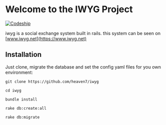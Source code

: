 # Welcome to the IWYG Project

[![Codeship](https://www.codeship.io/projects/d3525ac0-1812-0131-6024-0ef248b6a1b0/status)](https://www.iwyg.net)

iwyg is a social exchange system built in rails. this system can be seen on [www.iwyg.net](https://www.iwyg.net)


## Installation

Just clone, migrate the database and set the config yaml files for you own environment:

  `git clone https://github.com/heaven7/iwyg`
  
  `cd iwyg`
  
  `bundle install`
  
  `rake db:create:all`
  
  `rake db:migrate`

 
